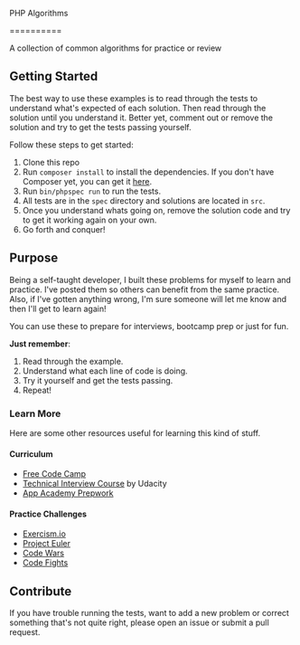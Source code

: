 PHP Algorithms

==========

A collection of common algorithms for practice or review

## Getting Started

The best way to use these examples is to read through the tests to understand what's expected of each solution. Then read through the solution until you understand it. Better yet, comment out or remove the solution and try to get the tests passing yourself.

Follow these steps to get started:

1. Clone this repo
2. Run `composer install` to install the dependencies. If you don't have Composer yet, you can get it [here](https://getcomposer.org).
3. Run `bin/phpspec run` to run the tests.
4. All tests are in the `spec` directory and solutions are located in `src`.
5. Once you understand whats going on, remove the solution code and try to get it working again on your own.
6. Go forth and conquer!

## Purpose

Being a self-taught developer, I built these problems for myself to learn and practice. I've posted them so others can benefit from the same practice. Also, if I've gotten anything wrong, I'm sure someone will let me know and then I'll get to learn again!

You can use these to prepare for interviews, bootcamp prep or just for fun.

**Just remember**:

1. Read through the example.
2. Understand what each line of code is doing.
3. Try it yourself and get the tests passing.
4. Repeat!

### Learn More

Here are some other resources useful for learning this kind of stuff.

#### Curriculum

* [Free Code Camp](http://freecodecamp.com/)
* [Technical Interview Course](https://www.udacity.com/course/technical-interview--ud513) by Udacity
* [App Academy Prepwork](https://github.com/appacademy/prep-work)

#### Practice Challenges

* [Exercism.io](http://exercism.io/)
* [Project Euler](https://projecteuler.net/)
* [Code Wars](http://www.codewars.com)
* [Code Fights](https://codefights.com)

## Contribute

If you have trouble running the tests, want to add a new problem or correct something that's not quite right, please open an issue or submit a pull request.
